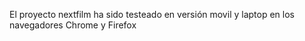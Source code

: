 El proyecto nextfilm ha sido testeado en versión movil y laptop en los navegadores Chrome y Firefox
